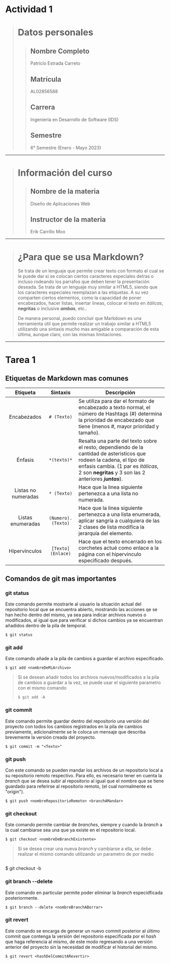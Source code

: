 
# Actividad 1

> # Datos personales
>
>> ## Nombre Completo
>>
>> Patricio Estrada Carreto
>>
>> ## Matrícula
>>
>> AL02856588
>>
>> ## Carrera
>>
>> Ingeniería en Desarrollo de Software (IDS)
>>
>> ## Semestre
>>
>> 6° Semestre (Enero - Mayo 2023)
 
 ***
 
> # Información del curso
>>
>> ## Nombre de la materia
>>
>> Diseño de Aplicaciones Web
>>
>> ## Instructor de la materia
>>
>> Erik Carrillo Moo

 ***
 
> # ¿Para que se usa Markdown?
> Se trata de un lenguaje que permite crear texto con formato el cual se le puede dar si se colocan ciertos caracteres especiales detras o incluso rodeando los parrafos que deben tener la presentación deseada. Se trata de un lenguaje muy similar a HTML5, siendo que los caracteres especiales reemplazan a las etiquetas. A su vez comparten ciertos elementos, como la capacidad de poner encabezados, hacer listas, insertar lineas, colocar el texto en *itálicas*, **negritas** o inclusive ***ambas***, etc..
> 
> De manera personal, puedo concluir que Markdown es una herramienta útil que permite realizar un trabajo similar a HTML5 utilizando una sintaxis mucho mas amigable a comparación de esta última, aunque claro, con las mismas limitaciones.

 ***

# Tarea 1

## Etiquetas de Markdown mas comunes

|Etiqueta|Sintaxis|Descripción|
|:----:|:----:|----|
|Encabezados|```# (Texto)```|Se utiliza para dar el formato de encabezado a texto normal, el número de Hashtags (#) determina la prioridad de encabezado que tiene (menos #, mayor prioridad y tamaño).|
|Énfasis|```*(texto)*```|Resalta una parte del texto sobre el resto, dependiendo de la cantidad de asteristicos que rodeen la cadena, el tipo de enfasis cambia. (1 par es *itálicas*, 2 son **negritas** y 3 son las 2 anteriores ***juntas***).|
|Listas no numeradas|```* (Texto)```|Hace que la linea siguiente pertenezca a una lista no numerada.|
|Listas enumeradas|```(Numero). (Texto)```|Hace que la linea siguiente pertenezca a una lista enumerada, aplicar sangría a cualquiera de las 2 clases de lista modifica la jerarquía del elemento.|
|Hipervinculos|```[Texto](Enlace)```|Hace que el texto encerrado en los corchetes actué como enlace a la página con el hipervinculo especificado después.|

## Comandos de git mas importantes

### git status

Este comando permite mostrarle al usuario la situación actual del repositorio local que se encuentra abierto, mostrando las acciones qe se han hecho dentro del mismo, ya sea para indicar archivos nuevos o modificados, al igual que para verificar si dichos cambios ya se encuentran añadidos dentro de la pila de temporal.

    $ git status

### git add

Este comando añade a la pila de cambios a guardar el archivo especificado.

    $ git add <nombreDeMiArchivo>
    
> Si se desean añadir todos los archivos nuevos/modificados a la pila de cambios a guardar a la vez, se puede usar el siguiente parametro con el mismo comando
>
>   ```
> $ git add -A
>   ```

### git commit

Este comando permite guardar dentro del repositorio una versión del proyecto con todos los cambios registrados en la pila de cambios previamente, adicionalmente se le coloca un mensaje que describa brevemente la versión creada del proyecto.

    $ git commit -m "<Texto>"
    
### git push

Con este comando se pueden mandar los archivos de un repositorio local a su repositorio remoto respectivo. Para ello, es necesario tener en cuenta la *branch* que se desea subir al repositorio al igual que el nombre que se tiene guardado para referirse al repositorio remoto, (el cual normalmente es "origin").

    $ git push <nombreRepositorioRemoto> <branchAMandar>

### git checkout

Este comando permite cambiar de *branches*, siempre y cuando la *branch* a la cual cambiarse sea una que ya existe en el repositorio local.

    $ git checkout <nombreDeBranchExistente>
    
> Si se desea crear una nueva *branch* y cambiarse a ella, se debe realizar el mismo comando utilizando un parametro de por medio
>
>   ```
$ git checkout -b <nombreDeBranchNueva>

### git branch --delete

Este comando en particular permite poder eliminar la *branch* especidficada posteriormente.

    $ git branch --delete <nombreBranchABorrar>
    
### git revert

Este comando se encarga de generar un nuevo commit posterior al último commit que contenga la versión del repositorio especificada por el *hash* que haga referencia al mismo, de este modo regresando a una versión anterior del proyecto sin la necesidad de modificar el historial del mismo.

    $ git revert <hashDelCommitARevertir>
